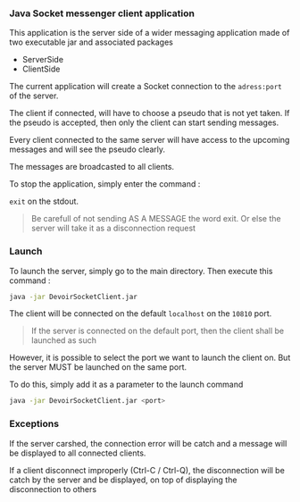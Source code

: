 ### Java Socket messenger client application

This application is the server side of a wider messaging application made of two executable jar and associated packages
- ServerSide
- ClientSide

The current application will create a Socket connection to the `adress:port` of the server.

The client if connected, will have to choose a pseudo that is not yet taken. If the pseudo is accepted, then only the client can start sending messages.

Every client connected to the same server will have access to the upcoming messages and will see the pseudo clearly.

The messages are broadcasted to all clients.

To stop the application, simply enter the command :

`exit` on the stdout.

> Be carefull of not sending AS A MESSAGE the word exit. Or else the server will take it as a disconnection request

### Launch
To launch the server, simply go to the main directory.
Then execute this command :

````bash
java -jar DevoirSocketClient.jar
````

The client will be connected on the default `localhost` on the 
`10810` port. 
> If the server is connected on the default port, then the client shall be launched as such

However, it is possible to select the port we want to launch the client on. But the server MUST be launched on the same port.

To do this, simply add it as a parameter to the launch command

````bash
java -jar DevoirSocketClient.jar <port>
````

### Exceptions
If the server carshed, the connection error will be catch and a message will be displayed to all connected clients.

If a client disconnect improperly (Ctrl-C / Ctrl-Q), the disconnection will be catch by the server and be displayed, on top of displaying the disconnection to others
